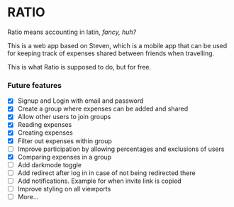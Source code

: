 # RATIO

Ratio means accounting in latin, *fancy, huh?*

This is a web app based on Steven, which is a mobile app that can be used for keeping track of expenses shared between friends when travelling. 

This is what Ratio is supposed to do, but for free.

### Future features
- [x] Signup and Login with email and password
- [x] Create a group where expenses can be added and shared
- [x] Allow other users to join groups
- [x] Reading expenses
- [x] Creating expenses
- [x] Filter out expenses within group
- [ ] Improve participation by allowing percentages and exclusions of users
- [x] Comparing expenses in a group
- [ ] Add darkmode toggle
- [ ] Add redirect after log in in case of not being redirected there
- [ ] Add notifications. Example for when invite link is copied
- [ ] Improve styling on all viewports
- [ ] More... 
